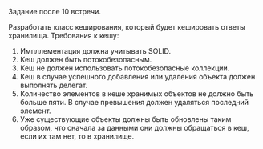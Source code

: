 Задание после 10 встречи.

Разработать класс кеширования, который будет кешировать ответы хранилища. Требования к кешу:
1. Импллементация должна учитывать SOLID.
2. Кеш должен быть потокобезопасным.
3. Кеш не должен использовать потокобезопасные коллекции. 
4. Кеш в случае успешного добавления или удаления объекта должен выполнять делегат.
5. Количество элементов в кеше хранимых объектов не должно быть больше пяти. В случае превышения должен удаляться последний элемент. 
6. Уже существующие объекты должны быть обновлены таким образом, что сначала за данными они должны обращаться в кеш, если их там нет, то в хранилище.
